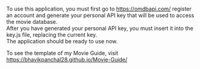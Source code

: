To use this application, you  must first go to https://omdbapi.com/ register an account and generate your personal API key that will be used to access the movie database. \
After you have generated your personal API key, you must insert it into the key.js file, replacing the current key.\
The application should be ready to use now. 

To see the template of my Movie Guide, visit https://bhavikpanchal28.github.io/Movie-Guide/ 

